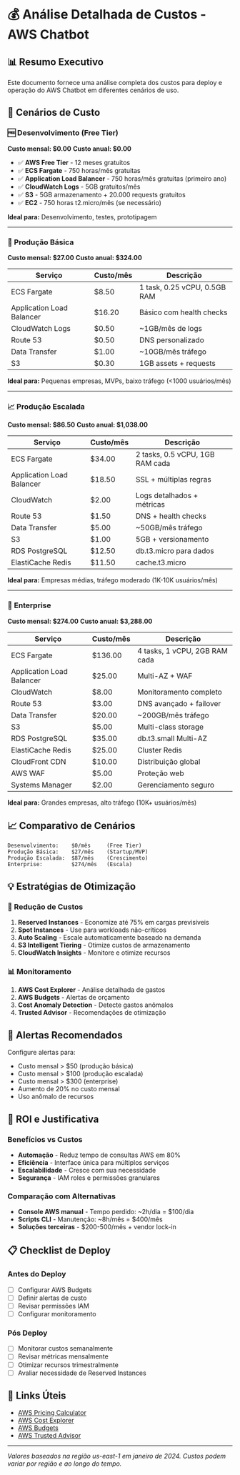 # 💰 Análise Detalhada de Custos - AWS Chatbot

## 📊 Resumo Executivo

Este documento fornece uma análise completa dos custos para deploy e operação do AWS Chatbot em diferentes cenários de uso.

## 🎯 Cenários de Custo

### 🆓 Desenvolvimento (Free Tier)
**Custo mensal: $0.00**
**Custo anual: $0.00**

- ✅ **AWS Free Tier** - 12 meses gratuitos
- ✅ **ECS Fargate** - 750 horas/mês gratuitas
- ✅ **Application Load Balancer** - 750 horas/mês gratuitas (primeiro ano)
- ✅ **CloudWatch Logs** - 5GB gratuitos/mês
- ✅ **S3** - 5GB armazenamento + 20.000 requests gratuitos
- ✅ **EC2** - 750 horas t2.micro/mês (se necessário)

**Ideal para:** Desenvolvimento, testes, prototipagem

---

### 🚀 Produção Básica
**Custo mensal: $27.00**
**Custo anual: $324.00**

| Serviço | Custo/mês | Descrição |
|---------|-----------|-----------|
| ECS Fargate | $8.50 | 1 task, 0.25 vCPU, 0.5GB RAM |
| Application Load Balancer | $16.20 | Básico com health checks |
| CloudWatch Logs | $0.50 | ~1GB/mês de logs |
| Route 53 | $0.50 | DNS personalizado |
| Data Transfer | $1.00 | ~10GB/mês tráfego |
| S3 | $0.30 | 1GB assets + requests |

**Ideal para:** Pequenas empresas, MVPs, baixo tráfego (<1000 usuários/mês)

---

### 📈 Produção Escalada
**Custo mensal: $86.50**
**Custo anual: $1,038.00**

| Serviço | Custo/mês | Descrição |
|---------|-----------|-----------|
| ECS Fargate | $34.00 | 2 tasks, 0.5 vCPU, 1GB RAM cada |
| Application Load Balancer | $18.50 | SSL + múltiplas regras |
| CloudWatch | $2.00 | Logs detalhados + métricas |
| Route 53 | $1.50 | DNS + health checks |
| Data Transfer | $5.00 | ~50GB/mês tráfego |
| S3 | $1.00 | 5GB + versionamento |
| RDS PostgreSQL | $12.50 | db.t3.micro para dados |
| ElastiCache Redis | $11.50 | cache.t3.micro |

**Ideal para:** Empresas médias, tráfego moderado (1K-10K usuários/mês)

---

### 🏢 Enterprise
**Custo mensal: $274.00**
**Custo anual: $3,288.00**

| Serviço | Custo/mês | Descrição |
|---------|-----------|-----------|
| ECS Fargate | $136.00 | 4 tasks, 1 vCPU, 2GB RAM cada |
| Application Load Balancer | $25.00 | Multi-AZ + WAF |
| CloudWatch | $8.00 | Monitoramento completo |
| Route 53 | $3.00 | DNS avançado + failover |
| Data Transfer | $20.00 | ~200GB/mês tráfego |
| S3 | $5.00 | Multi-class storage |
| RDS PostgreSQL | $35.00 | db.t3.small Multi-AZ |
| ElastiCache Redis | $25.00 | Cluster Redis |
| CloudFront CDN | $10.00 | Distribuição global |
| AWS WAF | $5.00 | Proteção web |
| Systems Manager | $2.00 | Gerenciamento seguro |

**Ideal para:** Grandes empresas, alto tráfego (10K+ usuários/mês)

## 📈 Comparativo de Cenários

```
Desenvolvimento:    $0/mês     (Free Tier)
Produção Básica:    $27/mês    (Startup/MVP)
Produção Escalada:  $87/mês    (Crescimento)
Enterprise:         $274/mês   (Escala)
```

## 💡 Estratégias de Otimização

### 🎯 Redução de Custos
1. **Reserved Instances** - Economize até 75% em cargas previsíveis
2. **Spot Instances** - Use para workloads não-críticos
3. **Auto Scaling** - Escale automaticamente baseado na demanda
4. **S3 Intelligent Tiering** - Otimize custos de armazenamento
5. **CloudWatch Insights** - Monitore e otimize recursos

### 📊 Monitoramento
1. **AWS Cost Explorer** - Análise detalhada de gastos
2. **AWS Budgets** - Alertas de orçamento
3. **Cost Anomaly Detection** - Detecte gastos anômalos
4. **Trusted Advisor** - Recomendações de otimização

## 🚨 Alertas Recomendados

Configure alertas para:
- Custo mensal > $50 (produção básica)
- Custo mensal > $100 (produção escalada)
- Custo mensal > $300 (enterprise)
- Aumento de 20% no custo mensal
- Uso anômalo de recursos

## 🎯 ROI e Justificativa

### Benefícios vs Custos
- **Automação** - Reduz tempo de consultas AWS em 80%
- **Eficiência** - Interface única para múltiplos serviços
- **Escalabilidade** - Cresce com sua necessidade
- **Segurança** - IAM roles e permissões granulares

### Comparação com Alternativas
- **Console AWS manual** - Tempo perdido: ~2h/dia = $100/dia
- **Scripts CLI** - Manutenção: ~8h/mês = $400/mês
- **Soluções terceiras** - $200-500/mês + vendor lock-in

## 📋 Checklist de Deploy

### Antes do Deploy
- [ ] Configurar AWS Budgets
- [ ] Definir alertas de custo
- [ ] Revisar permissões IAM
- [ ] Configurar monitoramento

### Pós Deploy
- [ ] Monitorar custos semanalmente
- [ ] Revisar métricas mensalmente
- [ ] Otimizar recursos trimestralmente
- [ ] Avaliar necessidade de Reserved Instances

## 🔗 Links Úteis

- [AWS Pricing Calculator](https://calculator.aws)
- [AWS Cost Explorer](https://aws.amazon.com/aws-cost-management/aws-cost-explorer/)
- [AWS Budgets](https://aws.amazon.com/aws-cost-management/aws-budgets/)
- [AWS Trusted Advisor](https://aws.amazon.com/support/trusted-advisor/)

---

*Valores baseados na região us-east-1 em janeiro de 2024. Custos podem variar por região e ao longo do tempo.*